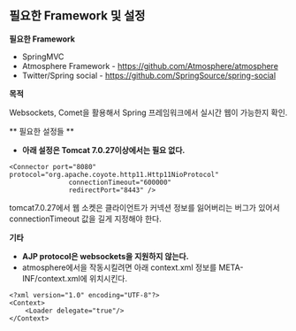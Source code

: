 필요한 Framework 및 설정
-------------------------------------

**필요한 Framework**

* SpringMVC
* Atmosphere Framework - https://github.com/Atmosphere/atmosphere
* Twitter/Spring social - https://github.com/SpringSource/spring-social

**목적**

Websockets, Comet을 활용해서 Spring 프레임워크에서 실시간 웹이 가능한지 확인.

** 필요한 설정들 **

* **아래 설정은 Tomcat 7.0.27이상에서는 필요 없다.**

```
<Connector port="8080" protocol="org.apache.coyote.http11.Http11NioProtocol"
               connectionTimeout="600000"
               redirectPort="8443" />
```

tomcat7.0.27에서 웹 소켓은 클라이언트가 커넥션 정보를 잃어버리는 버그가 있어서 connectionTimeout 값을 길게 지정해야 한다.

**기타**

* **AJP protocol은 websockets을 지원하지 않는다.**
* atmosphere에서을 작동시킬려면 아래 context.xml 정보를 META-INF/context.xml에 위치시킨다.


```
<?xml version="1.0" encoding="UTF-8"?>
<Context>
    <Loader delegate="true"/>
</Context>
```

